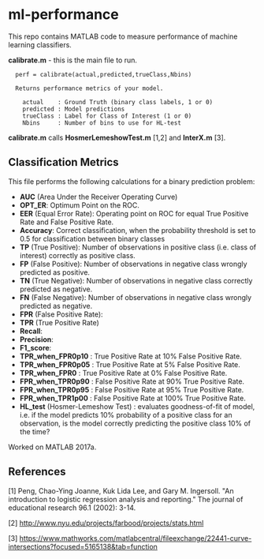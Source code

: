 # ml-performance
This repo contains MATLAB code to measure performance of machine learning classifiers.

**calibrate.m** - this is the main file to run.

```
  perf = calibrate(actual,predicted,trueClass,Nbins) 
 
  Returns performance metrics of your model.
 
    actual    : Ground Truth (binary class labels, 1 or 0)
    predicted : Model predictions
    trueClass : Label for Class of Interest (1 or 0)
    Nbins     : Number of bins to use for HL-test
```

**calibrate.m** calls **HosmerLemeshowTest.m** [1,2] and **InterX.m** [3].

## Classification Metrics

This file performs the following calculations for a binary prediction problem:
- **AUC** (Area Under the Receiver Operating Curve)
- **OPT_ER**: Optimum Point on the ROC.
- **EER** (Equal Error Rate): Operating point on ROC for equal True Positive Rate and False Positive Rate.
- **Accuracy**: Correct classification, when the probability threshold is set to 0.5 for classification between binary classes
- **TP** (True Positive): Number of observations in positive class (i.e. class of interest) correctly as positive class.
- **FP** (False Positive): Number of observations in negative class wrongly predicted as positive.
- **TN** (True Negative): Number of observations in negative class correctly predicted as negative.
- **FN** (False Negative): Number of observations in negative class wrongly predicted as negative.
- **FPR** (False Positive Rate): 
- **TPR** (True Positive Rate)
- **Recall**: 
- **Precision**: 
- **F1_score**: 
- **TPR_when_FPR0p10** : True Positive Rate at 10% False Positive Rate.
- **TPR_when_FPR0p05** : True Positive Rate at 5% False Positive Rate.
- **TPR_when_FPR0** : True Positive Rate at 0% False Positive Rate.
- **FPR_when_TPR0p90** : False Positive Rate at 90% True Positive Rate.
- **FPR_when_TPR0p95** : False Positive Rate at 95% True Positive Rate.
- **FPR_when_TPR1p00** : False Positive Rate at 100% True Positive Rate.
- **HL_test** (Hosmer-Lemeshow Test) : evaluates goodness-of-fit of model, i.e. if the model predicts 10% probability of a positive class for an observation, is the model correctly predicting the positive class 10% of the time? 


Worked on MATLAB 2017a.


## References

[1] Peng, Chao-Ying Joanne, Kuk Lida Lee, and Gary M. Ingersoll. "An introduction to logistic regression analysis and reporting." The journal of educational research 96.1 (2002): 3-14.

[2] http://www.nyu.edu/projects/farbood/projects/stats.html

[3] https://www.mathworks.com/matlabcentral/fileexchange/22441-curve-intersections?focused=5165138&tab=function

